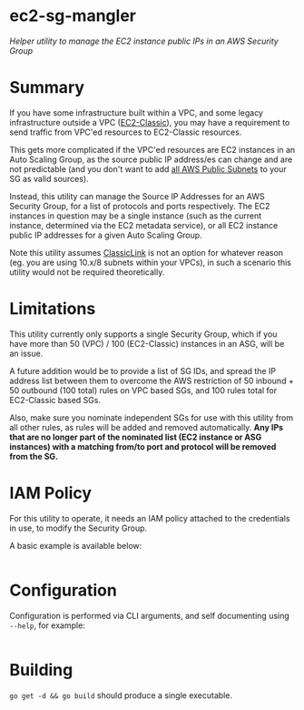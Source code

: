 # ec2-sg-mangler

*Helper utility to manage the EC2 instance public IPs in an AWS Security Group*

# Summary

If you have some infrastructure built within a VPC, and some legacy infrastructure outside a VPC ([EC2-Classic](http://docs.aws.amazon.com/AWSEC2/latest/UserGuide/using-vpc.html#differences-ec2-classic-vpc)),
you may have a requirement to send traffic from VPC'ed resources to EC2-Classic resources.

This gets more complicated if the VPC'ed resources are EC2 instances in an Auto Scaling Group, as the source public IP
address/es can change and are not predictable (and you don't want to add [all AWS Public Subnets](https://ip-ranges.amazonaws.com/ip-ranges.json) to your SG as valid sources).

Instead, this utility can manage the Source IP Addresses for an AWS Security Group, for a list of protocols and ports
respectively. The EC2 instances in question may be a single instance (such as the current instance, determined via the EC2
metadata service), or all EC2 instance public IP addresses for a given Auto Scaling Group.

Note this utility assumes [ClassicLink](http://docs.aws.amazon.com/AWSEC2/latest/UserGuide/vpc-classiclink.html) is not an
option for whatever reason (eg. you are using 10.x/8 subnets within your VPCs), in such a scenario this utility would
not be required theoretically.

# Limitations

This utility currently only supports a single Security Group, which if you have more than 50 (VPC) / 100 (EC2-Classic) instances
in an ASG, will be an issue.

A future addition would be to provide a list of SG IDs, and spread the IP address list between them to overcome the AWS restriction of
50 inbound + 50 outbound (100 total) rules on VPC based SGs, and 100 rules total for EC2-Classic based SGs.

Also, make sure you nominate independent SGs for use with this utility from all other rules, as rules will be added and removed automatically.
**Any IPs that are no longer part of the nominated list (EC2 instance or ASG instances) with a matching from/to port and protocol
will be removed from the SG.**

# IAM Policy

For this utility to operate, it needs an IAM policy attached to the credentials in use, to modify the Security Group.

A basic example is available below:

```

```

# Configuration

Configuration is performed via CLI arguments, and self documenting using `--help`, for example:

```

```

# Building

`go get -d && go build` should produce a single executable.



